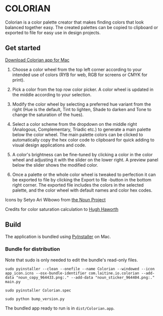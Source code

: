 COLORIAN
========

Colorian is a color palette creator that makes finding colors that look
balanced together easy. The created palettes can be copied to clipboard or
exported to file for easy use in design projects.

## Get started

[Download Colorian app for Mac](https://github.com/laitine/colorian/releases/)

1. Choose a color wheel from the top left corner according to your intended use
of colors (RYB for web, RGB for screens or CMYK for print).

2. Pick a color from the top row color picker. A color wheel is updated
in the middle according to your selection.

3. Modify the color wheel by selecting a preferred hue variant from the right
(Hue is the default, Tint to lighten, Shade to darken and Tone to change the
saturation of the hues).

4. Select a color scheme from the dropdown on the middle right (Analogous,
Complementary, Triadic etc.) to generate a main palette below the color wheel.
The main palette colors can be clicked to automatically copy the hex color code
to clipboard for quick adding to visual design applications and code.

5. A color's brightness can be fine-tuned by clicking a color in the color
wheel and adjusting it with the slider on the lower right. A preview panel
below the slider shows the modified color.

6. Once a palette or the whole color wheel is tweaked to perfection it can be
exported to file by clicking the Export to file -button in the bottom right
corner. The exported file includes the colors in the selected palette, and the
color wheel with default names and color hex codes.


Icons by Setyo Ari Wibowo from [the Noun Project](https://thenounproject.com/seochan.art/collection/communication-thick)

Credits for color saturation calculation to [Hugh Haworth](https://css-tricks.com/using-javascript-to-adjust-saturation-and-brightness-of-rgb-colors)

## Build

The application is bundled using [PyInstaller](http://www.pyinstaller.org) on Mac.

### Bundle for distribution

Note that sudo is only needed to edit the bundle's read-only files.

```commandline
sudo pyinstaller --clean --onefile --name Colorian --windowed --icon app_icon.icns --osx-bundle-identifier com.laitine.io.colorian --add-data "noun_copy_964433.png:." --add-data "noun_sticker_964404.png:." main.py
```
```commandline
sudo pyinstaller Colorian.spec
```
```commandline
sudo python bump_version.py
```

The bundled app ready to run is in `dist/Colorian.app`.
